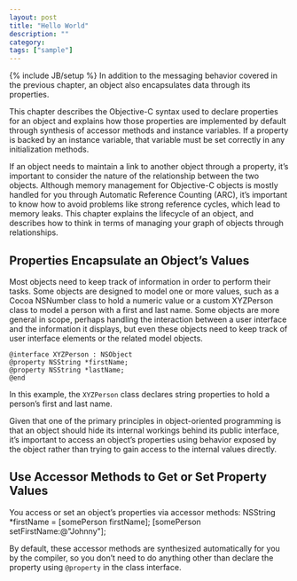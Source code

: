 ```yaml
---
layout: post
title: "Hello World"
description: ""
category: 
tags: ["sample"]
---
```

{% include JB/setup %}
In addition to the messaging behavior covered in the previous chapter, an object also encapsulates data through its properties.

This chapter describes the Objective-C syntax used to declare properties for an object and explains how those properties are implemented by default through synthesis of accessor methods and instance variables. If a property is backed by an instance variable, that variable must be set correctly in any initialization methods.

If an object needs to maintain a link to another object through a property, it’s important to consider the nature of the relationship between the two objects. Although memory management for Objective-C objects is mostly handled for you through Automatic Reference Counting (ARC), it’s important to know how to avoid problems like strong reference cycles, which lead to memory leaks. This chapter explains the lifecycle of an object, and describes how to think in terms of managing your graph of objects through relationships.

## Properties Encapsulate an Object’s Values

Most objects need to keep track of information in order to perform their tasks. Some objects are designed to model one or more values, such as a Cocoa NSNumber class to hold a numeric value or a custom XYZPerson class to model a person with a first and last name. Some objects are more general in scope, perhaps handling the interaction between a user interface and the information it displays, but even these objects need to keep track of user interface elements or the related model objects.

	@interface XYZPerson : NSObject
	@property NSString *firstName;
	@property NSString *lastName;
	@end

In this example, the `XYZPerson` class declares string properties to hold a person’s first and last name.

Given that one of the primary principles in object-oriented programming is that an object should hide its internal workings behind its public interface, it’s important to access an object’s properties using behavior exposed by the object rather than trying to gain access to the internal values directly.

## Use Accessor Methods to Get or Set Property Values

You access or set an object’s properties via accessor methods:
 	NSString *firstName = [somePerson firstName];
 	[somePerson setFirstName:@"Johnny"];

By default, these accessor methods are synthesized automatically for you by the compiler, so you don’t need to do anything other than declare the property using `@property` in the class interface.


